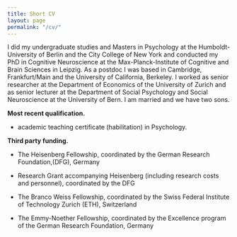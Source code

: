 ```yaml
---
title: Short CV
layout: page
permalink: "/cv/"
---
```

I did my undergraduate studies and Masters in Psychology at the Humboldt-University of Berlin and the City College of New York and conducted my PhD in Cognitive Neuroscience at the Max-Planck-Institute of Cognitive and Brain Sciences in Leipzig. As a postdoc I was based in Cambridge, Frankfurt/Main and the University of California, Berkeley. I worked as senior researcher at the Department of Economics of the University of Zurich and as senior lecturer at the Department of Social Psychology and Social Neuroscience at the University of Bern. I am married and we have two sons.

**Most recent qualification.**

*   academic teaching certificate (habilitation) in Psychology.

**Third party funding.**

*   The Heisenberg Fellowship, coordinated by the German Research Foundation,(DFG), Germany

*   Research Grant accompanying Heisenberg (including research costs and personnel), coordinated by the DFG

*   The Branco Weiss Fellowship, coordinated by the Swiss Federal Institute of Technology Zurich (ETH), Switzerland

*   The Emmy-Noether Fellowship, coordinated by the Excellence program of the German Research Foundation, Germany